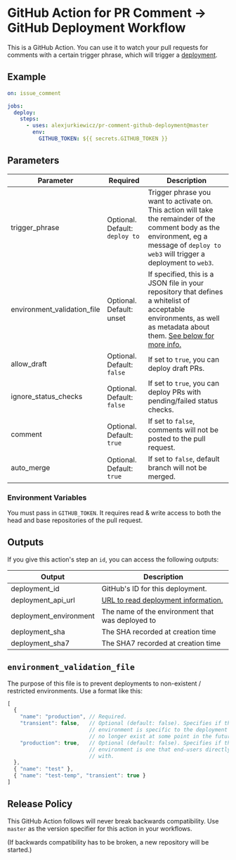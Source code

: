 # GitHub Action for PR Comment -> GitHub Deployment Workflow

This is a GitHub Action. You can use it to watch your pull requests for comments with a certain trigger phrase, which will trigger a [deployment](https://developer.github.com/v3/repos/deployments/).

## Example

```yaml
on: issue_comment

jobs:
  deploy:
    steps:
      - uses: alexjurkiewicz/pr-comment-github-deployment@master
        env:
          GITHUB_TOKEN: ${{ secrets.GITHUB_TOKEN }}
```

## Parameters

| Parameter                   | Required | Description                                                                                                                                                                                        |
|-----------------------------| --- |----------------------------------------------------------------------------------------------------------------------------------------------------------------------------------------------------|
| trigger_phrase              | Optional. Default: `deploy to` | Trigger phrase you want to activate on. This action will take the remainder of the comment body as the environment, eg a message of `deploy to web3` will trigger a deployment to `web3`.          |
| environment_validation_file | Optional. Default: unset | If specified, this is a JSON file in your repository that defines a whitelist of acceptable environments, as well as metadata about them. [See below for more info.](#environment_validation_file) |
| allow_draft                 | Optional. Default: `false` | If set to `true`, you can deploy draft PRs.                                                                                                                                                        |
| ignore_status_checks        | Optional. Default: `false` | If set to `true`, you can deploy PRs with pending/failed status checks.                                                                                                                            |
| comment                     | Optional. Default: `true` | If set to `false`, comments will not be posted to the pull request.                                                                                                                                |
| auto_merge                  | Optional. Default: `true` | If set to `false`, default branch will not be merged.                                                                                                                                              |

### Environment Variables

You must pass in `GITHUB_TOKEN`. It requires read & write access to both the head and base repositories of the pull request.

## Outputs

If you give this action's step an `id`, you can access the following outputs:

| Output                 | Description |
|------------------------| -- |
| deployment_id          | GitHub's ID for this deployment. |
| deployment_api_url     | [URL to read deployment information.](https://developer.github.com/v3/repos/deployments/#get-a-single-deployment) |
| deployment_environment | The name of the environment that was deployed to |
| deployment_sha         | The SHA recorded at creation time |
| deployment_sha7        | The SHA7 recorded at creation time |

## `environment_validation_file`

The purpose of this file is to prevent deployments to non-existent / restricted environments. Use a format like this:

```js
[
  {
    "name": "production", // Required.
    "transient": false,   // Optional (default: false). Specifies if the given
                          // environment is specific to the deployment and will
                          // no longer exist at some point in the future.
    "production": true,   // Optional (default: false). Specifies if the given
                          // environment is one that end-users directly interact
                          // with.
  },
  { "name": "test" },
  { "name": "test-temp", "transient": true }
]
```

## Release Policy

This GitHub Action follows will never break backwards compatibility. Use `master` as the version specifier for this action in your workflows.

(If backwards compatibility has to be broken, a new repository will be started.)
